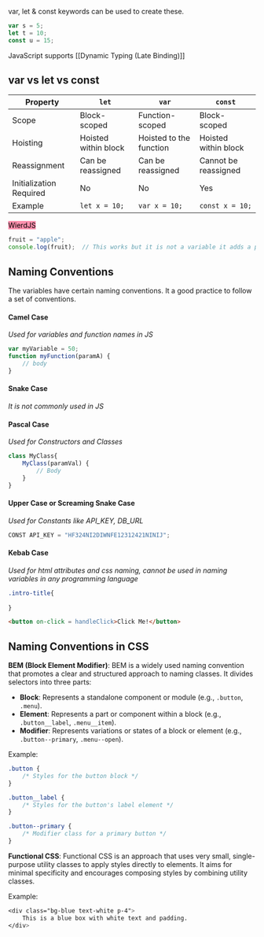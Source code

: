 var, let & const keywords can be used to create these.

```js
var s = 5;
let t = 10;
const u = 15;
```

JavaScript supports [[Dynamic Typing (Late Binding)]]


## var vs let vs const

|Property|`let`|`var`|`const`|
|---|---|---|---|
|Scope|Block-scoped|Function-scoped|Block-scoped|
|Hoisting|Hoisted within block|Hoisted to the function|Hoisted within block|
|Reassignment|Can be reassigned|Can be reassigned|Cannot be reassigned|
|Initialization Required|No|No|Yes|
|Example|`let x = 10;`|`var x = 10;`|`const x = 10;`|
<mark style="background: #FF5582A6;">WierdJS</mark>

```js
fruit = "apple";
console.log(fruit);  // This works but it is not a variable it adds a property to the global object
```
## Naming Conventions

The variables have certain naming conventions. It a good practice to follow a set of conventions.

#### Camel Case

*Used for variables and function names in JS*
```js
var myVariable = 50;
function myFunction(paramA) {
	// body
}
```

#### Snake Case

*It is not commonly used in JS*
#### Pascal Case

*Used for Constructors and Classes*

```js
class MyClass{
	MyClass(paramVal) {
		// Body
	}
}
```

#### Upper Case or Screaming Snake Case

*Used for Constants like API_KEY, DB_URL*

```js
CONST API_KEY = "HF324NI2DIWNFE12312421NINIJ";
```

#### Kebab Case

*Used for html attributes and css naming, cannot be used in naming variables in any programming language*

```css
.intro-title{
	
}
```
```html
<button on-click = handleClick>Click Me!</button>
```

## Naming Conventions in CSS

**BEM (Block Element Modifier)**: BEM is a widely used naming convention that promotes a clear and structured approach to naming classes. It divides selectors into three parts:

- **Block**: Represents a standalone component or module (e.g., `.button`, `.menu`).
- **Element**: Represents a part or component within a block (e.g., `.button__label`, `.menu__item`).
- **Modifier**: Represents variations or states of a block or element (e.g., `.button--primary`, `.menu--open`).

Example:
```css
.button {
    /* Styles for the button block */
}

.button__label {
    /* Styles for the button's label element */
}

.button--primary {
    /* Modifier class for a primary button */
}

```

**Functional CSS**: Functional CSS is an approach that uses very small, single-purpose utility classes to apply styles directly to elements. It aims for minimal specificity and encourages composing styles by combining utility classes.

Example:

```css
<div class="bg-blue text-white p-4">
    This is a blue box with white text and padding.
</div>
```

